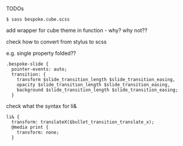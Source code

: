 TODOs

```
$ sass bespoke.cube.scss
```

add wrapper for cube theme in function - why? why not??


check how to convert from stylus to scss

e.g. single property folded??

```
.bespoke-slide {
  pointer-events: auto;
  transition: {
    transform $slide_transition_length $slide_transition_easing,
    opacity $slide_transition_length $slide_transition_easing,
    background $slide_transition_length $slide_transition_easing;
  }
```

check what the syntax for li&

```
li& {
  transform: translateX($bullet_transition_translate_x);
  @media print {
    transform: none;
  }
```
